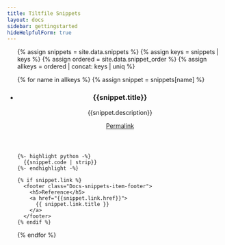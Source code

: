 ```yaml
---
title: Tiltfile Snippets
layout: docs
sidebar: gettingstarted
hideHelpfulForm: true
---
```


<ul class="Docs-snippets-list">
  {% assign snippets = site.data.snippets %}
  {% assign keys = snippets | keys %}
  {% assign ordered = site.data.snippet_order %}
  {% assign allkeys = ordered | concat: keys | uniq %}

  {% for name in allkeys %}
  {% assign snippet = snippets[name] %}
  <li id="snip_{{name}}" class="Docs-snippets-item" data-codeblock="snip_{{name}}">
    <header class="Docs-snippets-item-header">
      <div>
        <h3 class="Docs-snippets-item-title">{{snippet.title}}</h3>
        <p class="Docs-snippets-item-description">{{snippet.description}}</p>
      </div>
      <a class="Docs-snippets-item-permalink" href="#snip_{{name}}">Permalink</a>
    </header>

    {%- highlight python -%}
      {{snippet.code | strip}}
    {%- endhighlight -%}

    {% if snippet.link %}
      <footer class="Docs-snippets-item-footer">
        <h5>Reference</h5>
        <a href="{{snippet.link.href}}">
          {{ snippet.link.title }}
        </a>
      </footer>
    {% endif %}
  </li>
  {% endfor %}
</ul>
